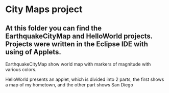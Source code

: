 
# City Maps project

## At this folder you can find the EarthquakeCityMap and HelloWorld projects. Projects were written in the Eclipse IDE with using of Applets.

EarthquakeCityMap show world map with markers of magnitude with various colors.
 
HelloWorld presents an applet, which is divided into 2 parts, the first shows a map of my hometown, and the other part shows San Diego

